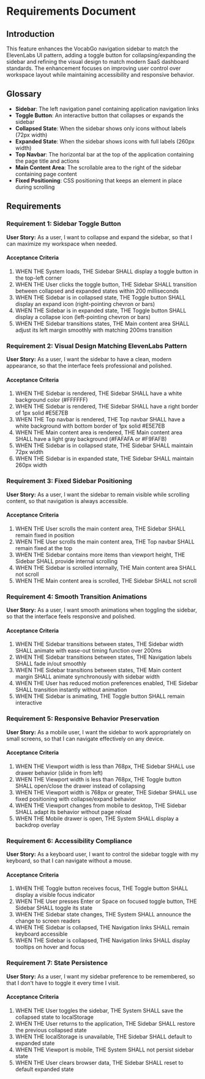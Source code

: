 # Requirements Document

## Introduction

This feature enhances the VocabGo navigation sidebar to match the ElevenLabs UI pattern, adding a toggle button for collapsing/expanding the sidebar and refining the visual design to match modern SaaS dashboard standards. The enhancement focuses on improving user control over workspace layout while maintaining accessibility and responsive behavior.

## Glossary

- **Sidebar**: The left navigation panel containing application navigation links
- **Toggle Button**: An interactive button that collapses or expands the sidebar
- **Collapsed State**: When the sidebar shows only icons without labels (72px width)
- **Expanded State**: When the sidebar shows icons with full labels (260px width)
- **Top Navbar**: The horizontal bar at the top of the application containing the page title and actions
- **Main Content Area**: The scrollable area to the right of the sidebar containing page content
- **Fixed Positioning**: CSS positioning that keeps an element in place during scrolling

## Requirements

### Requirement 1: Sidebar Toggle Button

**User Story:** As a user, I want to collapse and expand the sidebar, so that I can maximize my workspace when needed.

#### Acceptance Criteria

1. WHEN THE System loads, THE Sidebar SHALL display a toggle button in the top-left corner
2. WHEN THE User clicks the toggle button, THE Sidebar SHALL transition between collapsed and expanded states within 200 milliseconds
3. WHEN THE Sidebar is in collapsed state, THE Toggle button SHALL display an expand icon (right-pointing chevron or bars)
4. WHEN THE Sidebar is in expanded state, THE Toggle button SHALL display a collapse icon (left-pointing chevron or bars)
5. WHEN THE Sidebar transitions states, THE Main content area SHALL adjust its left margin smoothly with matching 200ms transition

### Requirement 2: Visual Design Matching ElevenLabs Pattern

**User Story:** As a user, I want the sidebar to have a clean, modern appearance, so that the interface feels professional and polished.

#### Acceptance Criteria

1. WHEN THE Sidebar is rendered, THE Sidebar SHALL have a white background color (#FFFFFF)
2. WHEN THE Sidebar is rendered, THE Sidebar SHALL have a right border of 1px solid #E5E7EB
3. WHEN THE Top navbar is rendered, THE Top navbar SHALL have a white background with bottom border of 1px solid #E5E7EB
4. WHEN THE Main content area is rendered, THE Main content area SHALL have a light gray background (#FAFAFA or #F9FAFB)
5. WHEN THE Sidebar is in collapsed state, THE Sidebar SHALL maintain 72px width
6. WHEN THE Sidebar is in expanded state, THE Sidebar SHALL maintain 260px width

### Requirement 3: Fixed Sidebar Positioning

**User Story:** As a user, I want the sidebar to remain visible while scrolling content, so that navigation is always accessible.

#### Acceptance Criteria

1. WHEN THE User scrolls the main content area, THE Sidebar SHALL remain fixed in position
2. WHEN THE User scrolls the main content area, THE Top navbar SHALL remain fixed at the top
3. WHEN THE Sidebar contains more items than viewport height, THE Sidebar SHALL provide internal scrolling
4. WHEN THE Sidebar is scrolled internally, THE Main content area SHALL not scroll
5. WHEN THE Main content area is scrolled, THE Sidebar SHALL not scroll

### Requirement 4: Smooth Transition Animations

**User Story:** As a user, I want smooth animations when toggling the sidebar, so that the interface feels responsive and polished.

#### Acceptance Criteria

1. WHEN THE Sidebar transitions between states, THE Sidebar width SHALL animate with ease-out timing function over 200ms
2. WHEN THE Sidebar transitions between states, THE Navigation labels SHALL fade in/out smoothly
3. WHEN THE Sidebar transitions between states, THE Main content margin SHALL animate synchronously with sidebar width
4. WHEN THE User has reduced motion preferences enabled, THE Sidebar SHALL transition instantly without animation
5. WHEN THE Sidebar is animating, THE Toggle button SHALL remain interactive

### Requirement 5: Responsive Behavior Preservation

**User Story:** As a mobile user, I want the sidebar to work appropriately on small screens, so that I can navigate effectively on any device.

#### Acceptance Criteria

1. WHEN THE Viewport width is less than 768px, THE Sidebar SHALL use drawer behavior (slide in from left)
2. WHEN THE Viewport width is less than 768px, THE Toggle button SHALL open/close the drawer instead of collapsing
3. WHEN THE Viewport width is 768px or greater, THE Sidebar SHALL use fixed positioning with collapse/expand behavior
4. WHEN THE Viewport changes from mobile to desktop, THE Sidebar SHALL adapt its behavior without page reload
5. WHEN THE Mobile drawer is open, THE System SHALL display a backdrop overlay

### Requirement 6: Accessibility Compliance

**User Story:** As a keyboard user, I want to control the sidebar toggle with my keyboard, so that I can navigate without a mouse.

#### Acceptance Criteria

1. WHEN THE Toggle button receives focus, THE Toggle button SHALL display a visible focus indicator
2. WHEN THE User presses Enter or Space on focused toggle button, THE Sidebar SHALL toggle its state
3. WHEN THE Sidebar state changes, THE System SHALL announce the change to screen readers
4. WHEN THE Sidebar is collapsed, THE Navigation links SHALL remain keyboard accessible
5. WHEN THE Sidebar is collapsed, THE Navigation links SHALL display tooltips on hover and focus

### Requirement 7: State Persistence

**User Story:** As a user, I want my sidebar preference to be remembered, so that I don't have to toggle it every time I visit.

#### Acceptance Criteria

1. WHEN THE User toggles the sidebar, THE System SHALL save the collapsed state to localStorage
2. WHEN THE User returns to the application, THE Sidebar SHALL restore the previous collapsed state
3. WHEN THE localStorage is unavailable, THE Sidebar SHALL default to expanded state
4. WHEN THE Viewport is mobile, THE System SHALL not persist sidebar state
5. WHEN THE User clears browser data, THE Sidebar SHALL reset to default expanded state
